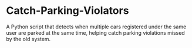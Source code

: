 # Catch-Parking-Violators
A Python script that detects when multiple cars registered under the same user are parked at the same time, helping catch parking violations missed by the old system.
